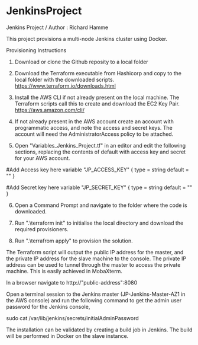 # JenkinsProject
Jenkins Project / Author : Richard Hamme

This project provisions a multi-node Jenkins cluster using Docker. 

Provisioning Instructions

1) Download or clone the Github reposity to a local folder

2) Download the Terraform executable from Hashicorp and copy to the local folder with the downloaded scripts.
https://www.terraform.io/downloads.html

3) Install the AWS CLI if not already present on the local machine. The Terraform scripts call this to create and download the EC2 Key Pair.
https://aws.amazon.com/cli/

4) If not already present in the AWS account create an account with programmatic access, and note the access and secret keys. The account will need the AdministratorAccess policy to be attached.

5) Open "Variables_Jenkins_Project.tf" in an editor and edit the following sections, replacing the contents of default with access key and secret for your AWS account.

#Add Access key here
variable "JP_ACCESS_KEY" {
  type    = string
  default = ""
}

#Add Secret key here
variable "JP_SECRET_KEY" {
  type    = string
  default = ""
}

6) Open a Command Prompt and navigate to the folder where the code is downloaded.

7) Run ".\terraform init" to initialise the local directory and download the required provisioners.

8) Run ".\terrafrom apply" to provision the solution.

The Terraform script will output the public IP address for the master, and the private IP address for the slave machine to the console. The private IP address can be used to tunnel through the master to access the private machine. This is easily achieved in MobaXterm.

In a browser navigate to http://"public-address":8080

Open a terminal session to the Jenkins master (JP-Jenkins-Master-AZ1 in the AWS console) and run the following command to get the admin user password for the Jenkins console,

sudo cat /var/lib/jenkins/secrets/initialAdminPassword

The installation can be validated by creating a build job in Jenkins. The build will be performed in Docker on the slave instance.


